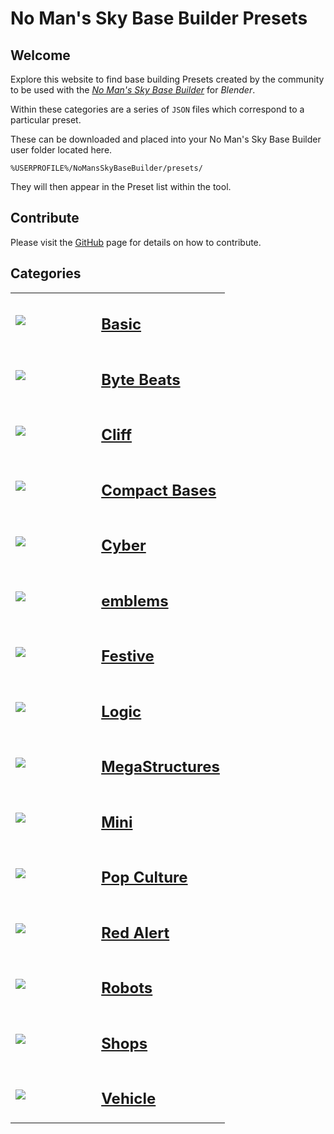 # No Man's Sky Base Builder Presets  


## Welcome

Explore this website to find base building Presets created by the community 
to be used with the _[No Man's Sky Base Builder](https://www.nexusmods.com/nomanssky/mods/984)_ for _Blender_.

Within these categories are a series of `JSON` files which correspond to a 
particular preset.

These can be downloaded and placed into your No Man's Sky Base Builder user 
folder located here.

```
%USERPROFILE%/NoMansSkyBaseBuilder/presets/
```

They will then appear in the Preset list within the tool.

## Contribute

Please visit the [GitHub](https://github.com/charliebanks/nms-base-builder-presets) page for details on how to contribute.


## Categories  

<table cellpadding="10">
        <tbody><tr>
            <td width="40%"><a href="https://charliebanks.github.io/nms-base-builder-presets/Basic"><img src="https://raw.githubusercontent.com/charliebanks/nms-base-builder-presets/master\images\Basic\Voldrang_Truncated-Icosahedron.jpg"></a></td>
            <td valign="top" width="60%"><h2><a href="https://charliebanks.github.io/nms-base-builder-presets/Basic">Basic</a></h2></td>
        </tr><tr>
            <td width="40%"><a href="https://charliebanks.github.io/nms-base-builder-presets/Byte%20Beats"><img src="https://raw.githubusercontent.com/charliebanks/nms-base-builder-presets/master\images\missing_thumbnail.jpg"></a></td>
            <td valign="top" width="60%"><h2><a href="https://charliebanks.github.io/nms-base-builder-presets/Byte%20Beats">Byte Beats</a></h2></td>
        </tr><tr>
            <td width="40%"><a href="https://charliebanks.github.io/nms-base-builder-presets/Cliff"><img src="https://raw.githubusercontent.com/charliebanks/nms-base-builder-presets/master\images\Cliff\djmonkey_Building.jpg"></a></td>
            <td valign="top" width="60%"><h2><a href="https://charliebanks.github.io/nms-base-builder-presets/Cliff">Cliff</a></h2></td>
        </tr><tr>
            <td width="40%"><a href="https://charliebanks.github.io/nms-base-builder-presets/Compact%20Bases"><img src="https://raw.githubusercontent.com/charliebanks/nms-base-builder-presets/master\images\Compact Bases\Kattiko_Bizarrotech Frogbase.jpg"></a></td>
            <td valign="top" width="60%"><h2><a href="https://charliebanks.github.io/nms-base-builder-presets/Compact%20Bases">Compact Bases</a></h2></td>
        </tr><tr>
            <td width="40%"><a href="https://charliebanks.github.io/nms-base-builder-presets/Cyber"><img src="https://raw.githubusercontent.com/charliebanks/nms-base-builder-presets/master\images\Cyber\djmonkey_ATM.jpg"></a></td>
            <td valign="top" width="60%"><h2><a href="https://charliebanks.github.io/nms-base-builder-presets/Cyber">Cyber</a></h2></td>
        </tr><tr>
            <td width="40%"><a href="https://charliebanks.github.io/nms-base-builder-presets/emblems"><img src="https://raw.githubusercontent.com/charliebanks/nms-base-builder-presets/master\images\emblems\Kattiko_Logo AGT.jpg"></a></td>
            <td valign="top" width="60%"><h2><a href="https://charliebanks.github.io/nms-base-builder-presets/emblems">emblems</a></h2></td>
        </tr><tr>
            <td width="40%"><a href="https://charliebanks.github.io/nms-base-builder-presets/Festive"><img src="https://raw.githubusercontent.com/charliebanks/nms-base-builder-presets/master\images\Festive\Kattiko_Xmas tree.jpg"></a></td>
            <td valign="top" width="60%"><h2><a href="https://charliebanks.github.io/nms-base-builder-presets/Festive">Festive</a></h2></td>
        </tr><tr>
            <td width="40%"><a href="https://charliebanks.github.io/nms-base-builder-presets/Logic"><img src="https://raw.githubusercontent.com/charliebanks/nms-base-builder-presets/master\images\Logic\Rai_MDoorProximity.jpg"></a></td>
            <td valign="top" width="60%"><h2><a href="https://charliebanks.github.io/nms-base-builder-presets/Logic">Logic</a></h2></td>
        </tr><tr>
            <td width="40%"><a href="https://charliebanks.github.io/nms-base-builder-presets/MegaStructures"><img src="https://raw.githubusercontent.com/charliebanks/nms-base-builder-presets/master\images\MegaStructures\Voldrang_The-Golden-Throne.jpg"></a></td>
            <td valign="top" width="60%"><h2><a href="https://charliebanks.github.io/nms-base-builder-presets/MegaStructures">MegaStructures</a></h2></td>
        </tr><tr>
            <td width="40%"><a href="https://charliebanks.github.io/nms-base-builder-presets/Mini"><img src="https://raw.githubusercontent.com/charliebanks/nms-base-builder-presets/master\images\Mini\djmonkey_ChessSetPlayed.jpg"></a></td>
            <td valign="top" width="60%"><h2><a href="https://charliebanks.github.io/nms-base-builder-presets/Mini">Mini</a></h2></td>
        </tr><tr>
            <td width="40%"><a href="https://charliebanks.github.io/nms-base-builder-presets/Pop%20Culture"><img src="https://raw.githubusercontent.com/charliebanks/nms-base-builder-presets/master\images\Pop Culture\djmonkey_IronGiant.jpg"></a></td>
            <td valign="top" width="60%"><h2><a href="https://charliebanks.github.io/nms-base-builder-presets/Pop%20Culture">Pop Culture</a></h2></td>
        </tr><tr>
            <td width="40%"><a href="https://charliebanks.github.io/nms-base-builder-presets/Red%20Alert"><img src="https://raw.githubusercontent.com/charliebanks/nms-base-builder-presets/master\images\Red Alert\djmonkey_PowerPlant.jpg"></a></td>
            <td valign="top" width="60%"><h2><a href="https://charliebanks.github.io/nms-base-builder-presets/Red%20Alert">Red Alert</a></h2></td>
        </tr><tr>
            <td width="40%"><a href="https://charliebanks.github.io/nms-base-builder-presets/Robots"><img src="https://raw.githubusercontent.com/charliebanks/nms-base-builder-presets/master\images\Robots\Kattiko_GygnusGuardbot.jpg"></a></td>
            <td valign="top" width="60%"><h2><a href="https://charliebanks.github.io/nms-base-builder-presets/Robots">Robots</a></h2></td>
        </tr><tr>
            <td width="40%"><a href="https://charliebanks.github.io/nms-base-builder-presets/Shops"><img src="https://raw.githubusercontent.com/charliebanks/nms-base-builder-presets/master\images\Shops\djmonkey_FlyingTaco.jpg"></a></td>
            <td valign="top" width="60%"><h2><a href="https://charliebanks.github.io/nms-base-builder-presets/Shops">Shops</a></h2></td>
        </tr><tr>
            <td width="40%"><a href="https://charliebanks.github.io/nms-base-builder-presets/Vehicle"><img src="https://raw.githubusercontent.com/charliebanks/nms-base-builder-presets/master\images\Vehicle\djmonkey_NostromoWhole.jpg"></a></td>
            <td valign="top" width="60%"><h2><a href="https://charliebanks.github.io/nms-base-builder-presets/Vehicle">Vehicle</a></h2></td>
        </tr>
</tbody>
</table>
